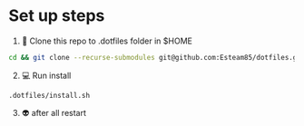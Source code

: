 # Set up steps
1. 🤖 Clone this repo to .dotfiles folder in $HOME 
```sh
cd && git clone --recurse-submodules git@github.com:Esteam85/dotfiles.git .dotfiles
```
2. 💻 Run install
```
.dotfiles/install.sh
```
3. 👽 after all restart
